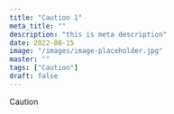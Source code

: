 ```yaml
---
title: "Caution 1"
meta_title: ""
description: "this is meta description"
date: 2022-08-15
image: "/images/image-placeholder.jpg"
master: ""
tags: ["Caution"]
draft: false
---
```


Caution
